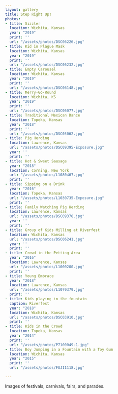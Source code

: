 ```yaml
---
layout: gallery
title: Step Right Up!
photos:
- title: Sizzler
  location: Wichita, Kansas
  year: "2019"
  print: ''
  url: "/assets/photos/DSC06226.jpg"
- title: Kid in Plague Mask
  location: Wichita, Kansas
  year: "2019"
  print: ''
  url: "/assets/photos/DSC06232.jpg"
- title: Empty Carousel
  location: Wichita, Kansas
  year: "2019"
  print: ''
  url: "/assets/photos/DSC06148.jpg"
- title: Merry-Go-Round
  location: Wichita, KS
  year: "2019"
  print: ''
  url: "/assets/photos/DSC06077.jpg"
- title: Traditional Mexican Dance
  location: Topeka, Kansas
  year: "2018"
  print: ''
  url: "/assets/photos/DSC05062.jpg"
- title: Pig Herding
  location: Lawrence, Kansas
  url: "/assets/photos/DSC09395-Exposure.jpg"
  year: ''
  print: ''
- title: Hot & Sweet Sausage
  year: "2018"
  location: Corning, New York
  url: "/assets/photos/L1080467.jpg"
  print: ''
- title: Sipping on a Drink
  year: "2016"
  location: Topeka, Kansas
  url: "/assets/photos/L1030735-Exposure.jpg"
  print: ''
- title: Family Watching Pig Herding
  location: Lawrence, Kansas
  url: "/assets/photos/DSC09378.jpg"
  year: ''
  print: ''
- title: Group of Kids Milling at Riverfest
  location: Wichita, Kansas
  url: "/assets/photos/DSC06241.jpg"
  year: ''
  print: ''
- title: Crowd in the Petting Area
  year: "2016"
  location: Lawrence, Kansas
  url: "/assets/photos/L1000200.jpg"
  print: ''
- title: Young Embrace
  year: "2018"
  location: Lawrence, Kansas
  url: "/assets/photos/L1070379.jpg"
  print: ''
- title: Kids playing in the fountain
  caption: Riverfest
  year: "2018"
  location: Wichita, Kansas
  url: "/assets/photos/DSC03910.jpg"
  print: ''
- title: Kids in the Crowd
  location: Topeka, Kansas
  year: "2014"
  print: ''
  url: "/assets/photos/P7100049-1.jpg"
- title: Boy Jumping in a Fountain with a Toy Gun
  location: Wichita, Kansas
  year: "2015"
  print: ''
  url: "/assets/photos/FUJI1118.jpg"

---
```

Images of festivals, carnivals, fairs, and parades.